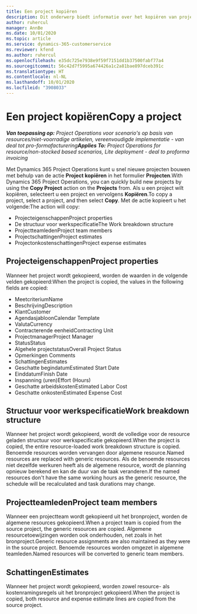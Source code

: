 ```yaml
---
title: Een project kopiëren
description: Dit onderwerp biedt informatie over het kopiëren van projecten in Dynamics 365 Project Operations.
author: ruhercul
manager: AnnBe
ms.date: 10/01/2020
ms.topic: article
ms.service: dynamics-365-customerservice
ms.reviewer: kfend
ms.author: ruhercul
ms.openlocfilehash: e35dc725e7938e9f59f7151dd1b37500fabf77a4
ms.sourcegitcommit: 56c42d7f5995a674426a1c2a81bae897dceb391c
ms.translationtype: HT
ms.contentlocale: nl-NL
ms.lasthandoff: 10/01/2020
ms.locfileid: "3908033"
---
```

# <a name="copy-a-project"></a><span data-ttu-id="b0446-103">Een project kopiëren</span><span class="sxs-lookup"><span data-stu-id="b0446-103">Copy a project</span></span>

<span data-ttu-id="b0446-104">_**Van toepassing op:** Project Operations voor scenario's op basis van resources/niet-voorradige artikelen, vereenvoudigde implementatie - van deal tot pro-formafacturering_</span><span class="sxs-lookup"><span data-stu-id="b0446-104">_**Applies To:** Project Operations for resource/non-stocked based scenarios, Lite deployment - deal to proforma invoicing_</span></span>

<span data-ttu-id="b0446-105">Met Dynamics 365 Project Operations kunt u snel nieuwe projecten bouwen met behulp van de actie **Project kopiëren** in het formulier **Projecten**.</span><span class="sxs-lookup"><span data-stu-id="b0446-105">With Dynamics 365 Project Operations, you can quickly build new projects by using the **Copy Project** action on the **Projects** from.</span></span> <span data-ttu-id="b0446-106">Als u een project wilt kopiëren, selecteert u een project en vervolgens **Kopiëren**.</span><span class="sxs-lookup"><span data-stu-id="b0446-106">To copy a project, select a project, and then select **Copy**.</span></span> <span data-ttu-id="b0446-107">Met de actie kopieert u het volgende:</span><span class="sxs-lookup"><span data-stu-id="b0446-107">The action will copy:</span></span>

- <span data-ttu-id="b0446-108">Projecteigenschappen</span><span class="sxs-lookup"><span data-stu-id="b0446-108">Project properties</span></span>
- <span data-ttu-id="b0446-109">De structuur voor werkspecificatie</span><span class="sxs-lookup"><span data-stu-id="b0446-109">The Work breakdown structure</span></span>
- <span data-ttu-id="b0446-110">Projectteamleden</span><span class="sxs-lookup"><span data-stu-id="b0446-110">Project team members</span></span>
- <span data-ttu-id="b0446-111">Projectschattingen</span><span class="sxs-lookup"><span data-stu-id="b0446-111">Project estimates</span></span>
- <span data-ttu-id="b0446-112">Projectonkostenschattingen</span><span class="sxs-lookup"><span data-stu-id="b0446-112">Project expense estimates</span></span>

## <a name="project-properties"></a><span data-ttu-id="b0446-113">Projecteigenschappen</span><span class="sxs-lookup"><span data-stu-id="b0446-113">Project properties</span></span>

<span data-ttu-id="b0446-114">Wanneer het project wordt gekopieerd, worden de waarden in de volgende velden gekopieerd:</span><span class="sxs-lookup"><span data-stu-id="b0446-114">When the project is copied, the values in the following fields are copied:</span></span>

- <span data-ttu-id="b0446-115">Meetcriterium</span><span class="sxs-lookup"><span data-stu-id="b0446-115">Name</span></span>
- <span data-ttu-id="b0446-116">Beschrijving</span><span class="sxs-lookup"><span data-stu-id="b0446-116">Description</span></span>
- <span data-ttu-id="b0446-117">Klant</span><span class="sxs-lookup"><span data-stu-id="b0446-117">Customer</span></span>
- <span data-ttu-id="b0446-118">Agendasjabloon</span><span class="sxs-lookup"><span data-stu-id="b0446-118">Calendar Template</span></span>
- <span data-ttu-id="b0446-119">Valuta</span><span class="sxs-lookup"><span data-stu-id="b0446-119">Currency</span></span>
- <span data-ttu-id="b0446-120">Contracterende eenheid</span><span class="sxs-lookup"><span data-stu-id="b0446-120">Contracting Unit</span></span>
- <span data-ttu-id="b0446-121">Projectmanager</span><span class="sxs-lookup"><span data-stu-id="b0446-121">Project Manager</span></span>
- <span data-ttu-id="b0446-122">Status</span><span class="sxs-lookup"><span data-stu-id="b0446-122">Status</span></span>
- <span data-ttu-id="b0446-123">Algehele projectstatus</span><span class="sxs-lookup"><span data-stu-id="b0446-123">Overall Project Status</span></span>
- <span data-ttu-id="b0446-124">Opmerkingen </span><span class="sxs-lookup"><span data-stu-id="b0446-124">Comments</span></span>
- <span data-ttu-id="b0446-125">Schattingen</span><span class="sxs-lookup"><span data-stu-id="b0446-125">Estimates</span></span>
- <span data-ttu-id="b0446-126">Geschatte begindatum</span><span class="sxs-lookup"><span data-stu-id="b0446-126">Estimated Start Date</span></span>
- <span data-ttu-id="b0446-127">Einddatum</span><span class="sxs-lookup"><span data-stu-id="b0446-127">Finish Date</span></span>
- <span data-ttu-id="b0446-128">Inspanning (uren)</span><span class="sxs-lookup"><span data-stu-id="b0446-128">Effort (Hours)</span></span>
- <span data-ttu-id="b0446-129">Geschatte arbeidskosten</span><span class="sxs-lookup"><span data-stu-id="b0446-129">Estimated Labor Cost</span></span>
- <span data-ttu-id="b0446-130">Geschatte onkosten</span><span class="sxs-lookup"><span data-stu-id="b0446-130">Estimated Expense Cost</span></span>

## <a name="work-breakdown-structure"></a><span data-ttu-id="b0446-131">Structuur voor werkspecificatie</span><span class="sxs-lookup"><span data-stu-id="b0446-131">Work breakdown structure</span></span>

<span data-ttu-id="b0446-132">Wanneer het project wordt gekopieerd, wordt de volledige voor de resource geladen structuur voor werkspecificatie gekopieerd.</span><span class="sxs-lookup"><span data-stu-id="b0446-132">When the project is copied, the entire resource-loaded work breakdown structure is copied.</span></span> <span data-ttu-id="b0446-133">Benoemde resources worden vervangen door algemene resource.</span><span class="sxs-lookup"><span data-stu-id="b0446-133">Named resources are replaced with generic resources.</span></span> <span data-ttu-id="b0446-134">Als de benoemde resources niet dezelfde werkuren heeft als de algemene resource, wordt de planning opnieuw berekend en kan de duur van de taak veranderen.</span><span class="sxs-lookup"><span data-stu-id="b0446-134">If the named resources don't have the same working hours as the generic resource, the schedule will be recalculated and task durations may change.</span></span>

## <a name="project-team-members"></a><span data-ttu-id="b0446-135">Projectteamleden</span><span class="sxs-lookup"><span data-stu-id="b0446-135">Project team members</span></span>

<span data-ttu-id="b0446-136">Wanneer een projectteam wordt gekopieerd uit het bronproject, worden de algemene resources gekopieerd.</span><span class="sxs-lookup"><span data-stu-id="b0446-136">When a project team is copied from the source project, the generic resources are copied.</span></span> <span data-ttu-id="b0446-137">Algemene resourcetoewijzingen worden ook onderhouden, net zoals in het bronproject.</span><span class="sxs-lookup"><span data-stu-id="b0446-137">Generic resource assignments are also maintained as they were in the source project.</span></span> <span data-ttu-id="b0446-138">Benoemde resources worden omgezet in algemene teamleden.</span><span class="sxs-lookup"><span data-stu-id="b0446-138">Named resources will be converted to generic team members.</span></span>

## <a name="estimates"></a><span data-ttu-id="b0446-139">Schattingen</span><span class="sxs-lookup"><span data-stu-id="b0446-139">Estimates</span></span>

<span data-ttu-id="b0446-140">Wanneer het project wordt gekopieerd, worden zowel resource- als kostenramingsregels uit het bronproject gekopieerd.</span><span class="sxs-lookup"><span data-stu-id="b0446-140">When the project is copied, both resource and expense estimate lines are copied from the source project.</span></span>